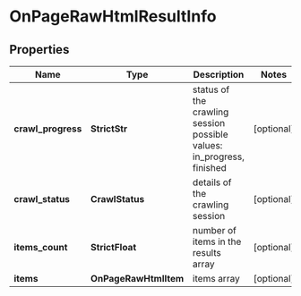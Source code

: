 # OnPageRawHtmlResultInfo


## Properties

| Name | Type | Description | Notes |
|------------ | ------------- | ------------- | -------------|
**crawl_progress** | **StrictStr** | status of the crawling session<br>possible values: in_progress, finished |[optional]|
**crawl_status** | **CrawlStatus** | details of the crawling session |[optional]|
**items_count** | **StrictFloat** | number of items in the results array |[optional]|
**items** | **OnPageRawHtmlItem** | items array |[optional]|